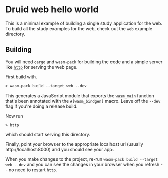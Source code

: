 # Druid web hello world

This is a minimal example of building a single study application for the web.
To build all the study examples for the web, check out the `web` example directory.

## Building

You will need `cargo` and `wasm-pack` for building the code and a simple
server like [`http`](https://crates.io/crates/https) for serving the web page.

First build with.

```
> wasm-pack build --target web --dev
```

This generates a JavaScript module that exports the `wasm_main` function that's
been annotated with the `#[wasm_bindgen]` macro. Leave off the `--dev` flag
if you're doing a release build.

Now run

```
> http
```

which should start serving this directory.

Finally, point your browser to the appropriate localhost url (usually http://localhost:8000) and you
should see your app.

When you make changes to the project, re-run `wasm-pack build --target web --dev` and you can
see the changes in your browser when you refresh -- no need to restart `http`.
